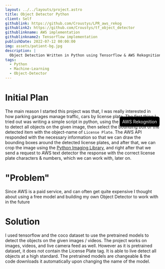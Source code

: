 ```yaml
---
layout: ../../layouts/project.astro
title: Object Detector Python
client: Self
githublink: https://github.com/Croustys/LPR_aws_rekog
githublink2: https://github.com/Croustys/tf_object_detector
githublinkname: AWS implementation
githublinkname2: Tensorflow implementation
publishDate: 2022-07-12 00:00:00
img: assets/patient-bg.jpg
description: |
  Object Detection Written in Python using Tensorflow & AWS Rekognition
tags:
  - Python
  - Machine-Learning
  - Object-Detector
---
```


# Initial Plan

The main reason I started this project was that, I was really interested in how parking garages manage traffic, cars by license plate.
The first thing I tried out was writing a simple script in python, using the <span style="background-color: black; color: white; padding: 0.5rem; border-radius: 0.375rem">AWS Rekognition</span> to detect all objects on the given image, then select the bounding box of the detected item with the object-name of `License Plate`. The AWS API responded with the necessary information so that we can draw the bounding boxes around the detected license plates, and after that, we can crop the image using the [Python Imaging Library](https://pillow.readthedocs.io/en/stable/), and right after that we send a request to AWS text detector the response with the correct license plate characters & numbers, which we can work with, later on.

# "Problem"
Since AWS is a paid service, and can often get quite expensive I thought about using a free model and building my own Object Detector to work with in the future

# Solution
I used tensorflow and the coco dataset to use the pretrained models to detect the objects on the given images / videos. The project works on images, videos, and live camera feed as well. However as it is pretrained dataset, it does not contain the License Plate tag. It is able to live detect all objects at a high standard. The pretrained models are changeable & the code downloads it automatically upon changing the name of the model.


